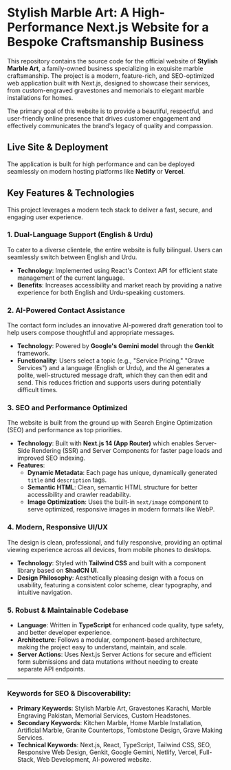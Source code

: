 # Stylish Marble Art: A High-Performance Next.js Website for a Bespoke Craftsmanship Business

This repository contains the source code for the official website of **Stylish Marble Art**, a family-owned business specializing in exquisite marble craftsmanship. The project is a modern, feature-rich, and SEO-optimized web application built with Next.js, designed to showcase their services, from custom-engraved gravestones and memorials to elegant marble installations for homes.

The primary goal of this website is to provide a beautiful, respectful, and user-friendly online presence that drives customer engagement and effectively communicates the brand's legacy of quality and compassion.

## Live Site & Deployment

The application is built for high performance and can be deployed seamlessly on modern hosting platforms like **Netlify** or **Vercel**.

## Key Features & Technologies

This project leverages a modern tech stack to deliver a fast, secure, and engaging user experience.

### 1. **Dual-Language Support (English & Urdu)**
To cater to a diverse clientele, the entire website is fully bilingual. Users can seamlessly switch between English and Urdu.
*   **Technology**: Implemented using React's Context API for efficient state management of the current language.
*   **Benefits**: Increases accessibility and market reach by providing a native experience for both English and Urdu-speaking customers.

### 2. **AI-Powered Contact Assistance**
The contact form includes an innovative AI-powered draft generation tool to help users compose thoughtful and appropriate messages.
*   **Technology**: Powered by **Google's Gemini model** through the **Genkit** framework.
*   **Functionality**: Users select a topic (e.g., "Service Pricing," "Grave Services") and a language (English or Urdu), and the AI generates a polite, well-structured message draft, which they can then edit and send. This reduces friction and supports users during potentially difficult times.

### 3. **SEO and Performance Optimized**
The website is built from the ground up with Search Engine Optimization (SEO) and performance as top priorities.
*   **Technology**: Built with **Next.js 14 (App Router)** which enables Server-Side Rendering (SSR) and Server Components for faster page loads and improved SEO indexing.
*   **Features**:
    *   **Dynamic Metadata**: Each page has unique, dynamically generated `title` and `description` tags.
    *   **Semantic HTML**: Clean, semantic HTML structure for better accessibility and crawler readability.
    *   **Image Optimization**: Uses the built-in `next/image` component to serve optimized, responsive images in modern formats like WebP.

### 4. **Modern, Responsive UI/UX**
The design is clean, professional, and fully responsive, providing an optimal viewing experience across all devices, from mobile phones to desktops.
*   **Technology**: Styled with **Tailwind CSS** and built with a component library based on **ShadCN UI**.
*   **Design Philosophy**: Aesthetically pleasing design with a focus on usability, featuring a consistent color scheme, clear typography, and intuitive navigation.

### 5. **Robust & Maintainable Codebase**
*   **Language**: Written in **TypeScript** for enhanced code quality, type safety, and better developer experience.
*   **Architecture**: Follows a modular, component-based architecture, making the project easy to understand, maintain, and scale.
*   **Server Actions**: Uses Next.js Server Actions for secure and efficient form submissions and data mutations without needing to create separate API endpoints.

---

### Keywords for SEO & Discoverability:

*   **Primary Keywords**: Stylish Marble Art, Gravestones Karachi, Marble Engraving Pakistan, Memorial Services, Custom Headstones.
*   **Secondary Keywords**: Kitchen Marble, Home Marble Installation, Artificial Marble, Granite Countertops, Tombstone Design, Grave Making Services.
*   **Technical Keywords**: Next.js, React, TypeScript, Tailwind CSS, SEO, Responsive Web Design, Genkit, Google Gemini, Netlify, Vercel, Full-Stack, Web Development, AI-powered website.